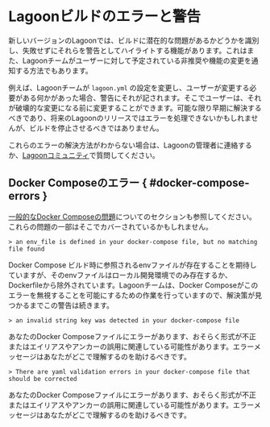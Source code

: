 # Lagoonビルドのエラーと警告

新しいバージョンのLagoonでは、ビルドに潜在的な問題があるかどうかを識別し、失敗せずにそれらを警告としてハイライトする機能があります。これはまた、Lagoonチームがユーザーに対して予定されている非推奨や機能の変更を通知する方法でもあります。

例えば、Lagoonチームが `lagoon.yml` の設定を変更し、ユーザーが変更する必要がある何かがあった場合、警告にそれが記されます。そこでユーザーは、それが破壊的な変更になる前に変更することができます。可能な限り早期に解決するべきであり、将来のLagoonのリリースではエラーを処理できないかもしれませんが、ビルドを停止させるべきではありません。

これらのエラーの解決方法がわからない場合は、Lagoonの管理者に連絡するか、[Lagoonコミュニティ](../community/discord.md)で質問してください。

## Docker Composeのエラー { #docker-compose-errors }

[一般的なDocker Composeの問題](../concepts-basics/docker-compose-yml.md#common-docker-compose-issues)についてのセクションも参照してください。これらの問題の一部はそこでカバーされているかもしれません。

``` shell title="env_file エラーを示す Lagoon ビルド出力"
> an env_file is defined in your docker-compose file, but no matching file found
```

Docker Compose ビルド時に参照されるenvファイルが存在することを期待していますが、そのenvファイルはローカル開発環境でのみ存在するか、Dockerfileから除外されています。Lagoonチームは、Docker Composeがこのエラーを無視することを可能にするための作業を行っていますので、解決策が見つかるまでこの警告は続きます。

``` shell title="文字列キーエラーを示すLagoonビルド出力"
> an invalid string key was detected in your docker-compose file
```

あなたのDocker Composeファイルにエラーがあります、おそらく形式が不正またはエイリアスやアンカーの誤用に関連している可能性があります。エラーメッセージはあなたがどこで理解するのを助けるべきです。

``` shell title="yaml検証エラーを示すLagoonビルド出力"
> There are yaml validation errors in your docker-compose file that should be corrected
```

あなたのDocker Composeファイルにエラーがあります、おそらく形式が不正またはエイリアスやアンカーの誤用に関連している可能性があります。エラーメッセージはあなたがどこで理解するのを助けるべきです。
